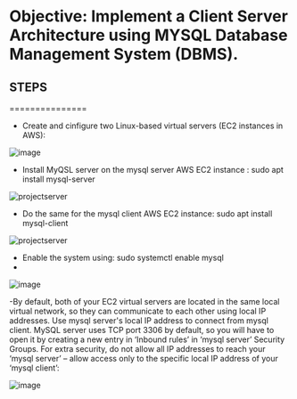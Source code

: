 # Objective: Implement a Client Server Architecture using MYSQL Database Management System (DBMS).

## STEPS
===============

- Create and cinfigure two Linux-based virtual servers (EC2 instances in AWS):

![image](https://user-images.githubusercontent.com/40290711/127063939-8772db42-389e-40a2-bee0-9ac1e2724cad.png)

- Install MyQSL server on the mysql server AWS EC2 instance : sudo apt install mysql-server

![projectserver](https://user-images.githubusercontent.com/40290711/127065836-5565c572-d7a0-42ee-8142-4fb6cd9c8f4a.PNG)


- Do the same for the mysql client AWS EC2 instance: sudo apt install mysql-client

![projectserver](https://user-images.githubusercontent.com/40290711/127066029-c2eeb90f-2a85-4e4e-a123-671bd0b5d6e5.PNG)

- Enable the system using: sudo systemctl enable mysql
- 
![image](https://user-images.githubusercontent.com/40290711/127067157-23dcb548-1148-4036-88ec-36752f5d9b98.png)

-By default, both of your EC2 virtual servers are located in the same local virtual network, so they can communicate to each other using local IP addresses. Use mysql server's local IP address to connect from mysql client. MySQL server uses TCP port 3306 by default, so you will have to open it by creating a new entry in ‘Inbound rules’ in ‘mysql server’ Security Groups. For extra security, do not allow all IP addresses to reach your ‘mysql server’ – allow access only to the specific local IP address of your ‘mysql client’: 

![image](https://user-images.githubusercontent.com/40290711/127067668-9f4fa2b8-62bb-4b1d-a643-dc9c4253d91a.png)



